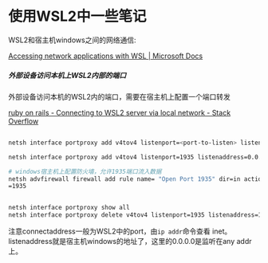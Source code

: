 # 使用WSL2中一些笔记

WSL2和宿主机windows之间的网络通信:

[Accessing network applications with WSL | Microsoft Docs](https://docs.microsoft.com/en-us/windows/wsl/networking)


##### 外部设备访问本机上WSL2内部的端口

外部设备访问本机的WSL2内的端口，需要在宿主机上配置一个端口转发

[ruby on rails - Connecting to WSL2 server via local network - Stack Overflow](https://stackoverflow.com/questions/61002681/connecting-to-wsl2-server-via-local-network)

```bash

netsh interface portproxy add v4tov4 listenport=<port-to-listen> listenaddress=0.0.0.0 connectport=<port-to-forward> connectaddress=<forward-to-this-IP-address>

netsh interface portproxy add v4tov4 listenport=1935 listenaddress=0.0.0.0 connectport=1935 connectaddress=172.27.146.74

# windows宿主机上配置防火墙，允许1935端口流入数据
netsh advfirewall firewall add rule name= "Open Port 1935" dir=in action=allow protocol=TCP localport  
=1935


netsh interface portproxy show all
netsh interface portproxy delete v4tov4 listenport=1935 listenaddress=172.27.146.74

```

注意connectaddress一般为WSL2中的port，由`ip addr`命令查看 inet。 listenaddress就是宿主机windows的地址了，这里的0.0.0.0是监听在any addr上。
